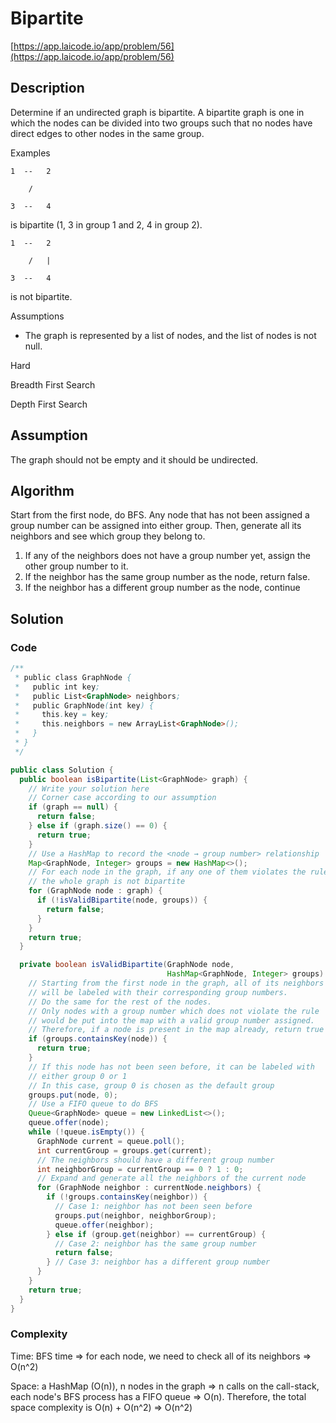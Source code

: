 <!----- Conversion time: 0.782 seconds.


Using this Markdown file:

1. Cut and paste this output into your source file.
2. See the notes and action items below regarding this conversion run.
3. Check the rendered output (headings, lists, code blocks, tables) for proper
   formatting and use a linkchecker before you publish this page.

Conversion notes:

* GD2md-html version 1.0β13
* Sun Jan 06 2019 04:33:13 GMT-0800 (PST)
* Source doc: https://docs.google.com/open?id=1mQCg5qtlCYm1gR1gB1GPvbVWwLm8kvpH3i0fMlWhWFo
----->



# Bipartite

[https://app.laicode.io/app/problem/56](https://app.laicode.io/app/problem/56)


## Description

Determine if an undirected graph is bipartite. A bipartite graph is one in which the nodes can be divided into two groups such that no nodes have direct edges to other nodes in the same group.

Examples

    1  --   2

        /

    3  --   4

is bipartite (1, 3 in group 1 and 2, 4 in group 2).

    1  --   2

	    /   |

    3  --   4

is not bipartite.

Assumptions



*   The graph is represented by a list of nodes, and the list of nodes is not null.





Hard

Breadth First Search

Depth First Search




## Assumption

The graph should not be empty and it should be undirected.


## Algorithm

Start from the first node, do BFS. Any node that has not been assigned a group number can be assigned into either group. Then, generate all its neighbors and see which group they belong to.



1.  If any of the neighbors does not have a group number yet, assign the other group number to it.
1.  If the neighbor has the same group number as the node, return false.
1.  If the neighbor has a different group number as the node, continue




## Solution


### Code


```java
/**
 * public class GraphNode {
 *   public int key;
 *   public List<GraphNode> neighbors;
 *   public GraphNode(int key) {
 *     this.key = key;
 *     this.neighbors = new ArrayList<GraphNode>();
 *   }
 * }
 */

public class Solution {
  public boolean isBipartite(List<GraphNode> graph) {
    // Write your solution here
    // Corner case according to our assumption
    if (graph == null) {
      return false;
    } else if (graph.size() == 0) {
      return true;
    }
    // Use a HashMap to record the <node → group number> relationship
    Map<GraphNode, Integer> groups = new HashMap<>();
    // For each node in the graph, if any one of them violates the rule,
    // the whole graph is not bipartite
    for (GraphNode node : graph) {
      if (!isValidBipartite(node, groups)) {
        return false;
      }
    }
    return true;
  }

  private boolean isValidBipartite(GraphNode node,
                                   HashMap<GraphNode, Integer> groups) {
    // Starting from the first node in the graph, all of its neighbors
    // will be labeled with their corresponding group numbers.
    // Do the same for the rest of the nodes.
    // Only nodes with a group number which does not violate the rule
    // would be put into the map with a valid group number assigned.
    // Therefore, if a node is present in the map already, return true
    if (groups.containsKey(node)) {
      return true;
    }
    // If this node has not been seen before, it can be labeled with
    // either group 0 or 1
    // In this case, group 0 is chosen as the default group
    groups.put(node, 0);
    // Use a FIFO queue to do BFS
    Queue<GraphNode> queue = new LinkedList<>();
    queue.offer(node);
    while (!queue.isEmpty()) {
      GraphNode current = queue.poll();
      int currentGroup = groups.get(current);
      // The neighbors should have a different group number
      int neighborGroup = currentGroup == 0 ? 1 : 0;
      // Expand and generate all the neighbors of the current node
      for (GraphNode neighbor : currentNode.neighbors) {
        if (!groups.containsKey(neighbor)) {
          // Case 1: neighbor has not been seen before
          groups.put(neighbor, neighborGroup);
          queue.offer(neighbor);
        } else if (group.get(neighbor) == currentGroup) {
          // Case 2: neighbor has the same group number
          return false;
        } // Case 3: neighbor has a different group number
      }
    }
    return true;
  }
}
```





### Complexity

Time: BFS time ⇒ for each node, we need to check all of its neighbors ⇒ O(n^2)

Space: a HashMap (O(n)), n nodes in the graph ⇒ n calls on the call-stack, each node's BFS process has a FIFO queue ⇒ O(n). Therefore, the total space complexity is O(n) + O(n^2) ⇒ O(n^2)


<!-- GD2md-html version 1.0β13 -->
